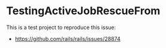 # TestingActiveJobRescueFrom

This is a test project to reproduce this issue:

- https://github.com/rails/rails/issues/28874